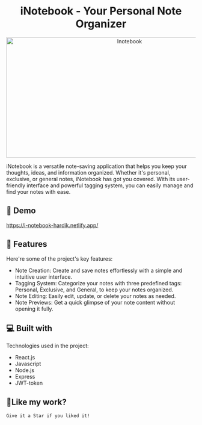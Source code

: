 <h1 align="center" id="title">iNotebook - Your Personal Note Organizer</h1>

<p align="center"><img src="https://socialify.git.ci/Hardik12c/Inotebook/image?language=1&owner=1&name=1&stargazers=1&theme=Light" alt="Inotebook" width="640" height="320" /></p>

<p id="description">iNotebook is a versatile note-saving application that helps you keep your thoughts, ideas, and information organized. Whether it's personal, exclusive, or general notes, iNotebook has got you covered. With its user-friendly interface and powerful tagging system, you can easily manage and find your notes with ease.</p>

<h2>🚀 Demo</h2>

https://i-notebook-hardik.netlify.app/
  
  
<h2>🧐 Features</h2>

Here're some of the project's key features:

*   Note Creation: Create and save notes effortlessly with a simple and intuitive user interface.
*   Tagging System: Categorize your notes with three predefined tags: Personal, Exclusive, and General, to keep your notes organized.
*   Note Editing: Easily edit, update, or delete your notes as needed.
*   Note Previews: Get a quick glimpse of your note content without opening it fully.

  
  
<h2>💻 Built with</h2>

Technologies used in the project:

*   React.js
*   Javascript
*   Node.js
*   Express
*   JWT-token





    
<h2>💖Like my work?</h2>


  
    Give it a Star if you liked it!
